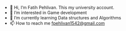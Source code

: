 - 👋 Hi, I’m Fatih Pehlivan. This my university account.
- 👀 I’m interested in Game development
- 🌱 I’m currently learning Data structures and Algorithms
- 📫 How to reach me fpehlivan1542@gmail.com

<!---
b21946529/b21946529 is a ✨ special ✨ repository because its `README.md` (this file) appears on your GitHub profile.
You can click the Preview link to take a look at your changes.
--->
